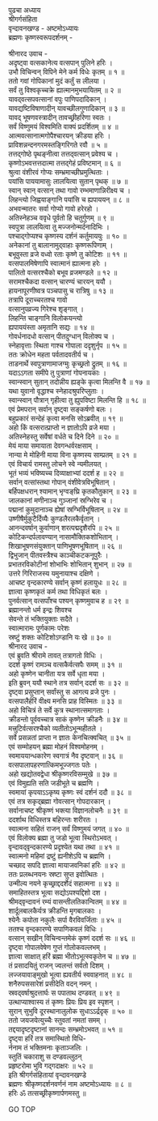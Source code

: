 पुढचा अध्याय  
श्रीगर्गसंहिता  
वृन्दावनखण्ड - अष्टमोऽध्यायः  
ब्रह्मणः कृष्णस्वरूपदर्शनम् -  
  
श्रीनारद उवाच -  
अदृष्ट्वा वत्सकानेत्य वत्सपान् पुलिने हरिः ।  
उभौ विचिन्वन् विपिने मेने कर्म विधेः कृतम् ॥ १ ॥  
ततो गवां गोपिकानां मुदं कर्तुं स लीलया ।  
सर्वं तु विश्वकृच्चक्रे ह्यात्मानमुभयायितम् ॥ २ ॥  
यावद्‌वत्सपवत्सानां वपुः पाणिपदादिकान् ।  
यावद्यष्टिविषाणादीन् यावच्छीलगुणादिकान् ॥ ३ ॥  
यावद् भूषणवस्त्रादीन् तावच्छ्रीहरिणा स्वतः ।  
सर्वं विष्णुमयं विश्वमिति वाक्यं प्रदर्शितम् ॥ ४ ॥  
आत्मवत्सानात्मगोपैश्चारयन् क्रीडया हरिः ।  
प्राविशन्नन्दनगरमस्तङ्गिरिगते रवौ ॥ ५ ॥  
तत्तद्‌गोष्ठे पृथङ्नीत्वा तत्तद्‌वत्सान् प्रवेश्य च ।  
कृष्णोऽभवत्तत्तदात्मा तत्तद्‌गेहं प्रविष्टमान् ॥ ६ ॥  
श्रुत्वा वंशीरवं गोप्यः सम्भ्रमाच्छीघ्रमुत्थिताः ।  
पयांसि पाययामासुः लालयित्वा सुतान् पृथक् ॥ ७ ॥  
स्वान् स्वान् वत्सान् तथा गावो रम्भमाणान्निरीक्ष्य च ।  
लिहन्त्यो जिह्वयाङ्गानि पयांसि च ह्यपाययन् ॥ ८ ॥  
अभवन्मातरः सर्वा गोप्यो गावो हरेरहो ।  
अतिस्नेहञ्च ववृधे पूर्वतो हि चतुर्गुणम् ॥ ९ ॥  
स्वपुत्रा लालयित्वा तु मज्जनोन्मर्दनादिभिः ।  
पश्चाद्‌गोप्यश्च कृष्णस्य दर्शनं कर्तुमाययुः ॥ १० ॥  
अनेकानां तु बालानामुद्‌वाहाः कृष्णरूपिणाम् ।  
बभूवुस्ता व्रजे वध्वो रताः कृष्णे तु कोटिशः ॥ ११ ॥  
वत्सपालमिषेणापि स्वात्मानं ह्यात्मना हरेः ।  
पालितो वत्सरश्चैको बभूव व्रजमण्डले ॥ १२ ॥  
सरामश्चैकदा वत्सान् चारण्यं चारयन् ययौ ।  
हायनापूरणीष्वत्र पञ्चपासु च रात्रिषु ॥ १३ ॥  
तत्रापि दूराच्चरतश्च गावो  
     वत्सानुपव्रज्य गिरेश्च शृङ्‌गात् ।  
लिहन्ति चाङ्‌गानि विलोकयन्त्यो  
     ह्यपाययंस्ता अमृतानि सद्यः ॥ १४ ॥  
गोवर्धनादधो वत्सान् पीतदुग्धान् विलोक्य च ।  
स्नेहावृत्ताः स्थिता गाश्च गोपाला ददृशुर्नृप ॥ १५ ॥  
ततः क्रोधेन महता पर्वतादवतीर्य च ।  
ताडनार्थे स्वपुत्राणामाजग्मुः कृच्छ्रतो द्रुतम् ॥ १६ ॥  
यदाऽऽगता समीपे तु पुत्राणां गोपनायकाः ।  
स्वान्स्वान् सुतान् तदोन्नीय ह्यङ्के कृत्वा मिलन्ति वै ॥ १७ ॥  
यथा युवानो वृद्धाश्च स्नेहादश्रुपरिप्लुताः ।  
स्वान्स्वान् पौत्रान् गृहीत्वा तु ह्युपविष्टा मिलन्ति हि ॥ १८ ॥  
एवं प्रेमपरान् सर्वान् दृष्ट्वा सङ्कर्षणो बलः ।  
बहुप्रकारं सन्देहं कृत्वा मनसि सोऽब्रवीत् ॥ १९ ॥  
अहो किं वत्सरात्प्राप्तो न ज्ञातोऽपि व्रजे मया ।  
अतिस्नेहस्तु सर्वेषां वर्धते च दिने दिने ॥ २० ॥  
मेयं माया समायाता देवगन्धर्वरक्षसाम् ।  
नान्या मे मोहिनी माया विना कृष्णस्य साम्प्रतम् ॥ २१ ॥  
एवं विचार्य रामस्तु लोचने स्वे न्यमीलयत् ।  
भूतं भव्यं भविष्यच्च दिव्याक्षाभ्यां ददर्श ह ॥ २२ ॥  
सर्वान् वत्सांस्तथा गोपान् वंशीवेत्रविभूषितान् ।  
बर्हिपक्षधरान् श्यामान् भृग्वङ्‌घ्रि कृतकौतुकान् ॥ २३ ॥  
जालकानां मणीनाञ्च गुञ्जानां स्रग्भिरेव च ।  
पद्मानां कुमुदानाञ्च ह्येषां स्रग्भिर्विभूषितान् ॥ २४ ॥  
उष्णीषैर्मुकुटैर्दिव्यैः कुण्डलैरलकैर्वृतान् ।  
आनन्दवर्षान् कुर्वाणान् शरत्पद्मदृशैरपि ॥ २५ ॥  
कोटिकन्दर्पलावण्यान् नासामौक्तिकशोभितान् ।  
शिखाभूषणसंयुक्तान् पाणिभूषणभूषितान् ॥ २६ ॥  
द्विभुजान् पीतवस्त्रैश्च काञ्चीकटकनूपुरैः ।  
प्रभातरविकोटीनां शोभाभिः शोभितान् शुभान् ॥ २७ ॥  
उत्तरे गिरिराजस्य यमुनायाश्च दक्षिणे ।  
आचष्ट वृन्दकारण्ये सर्वान् कृष्णं हलायुधः ॥ २८ ॥  
ज्ञात्वा कृष्णकृतं कर्म तथा विधिकृतं बलः ।  
पुनर्वत्सान् वत्सपाँश्च पश्यन् कृष्णमुवाच ह ॥ २९ ॥  
ब्रह्मानन्तो धर्म इन्द्रः शिवश्च  
     सेवन्ते तं भक्तियुक्ताः सदैते ।  
स्वात्मारामः पूर्णकामः परेशः  
     स्रष्टुं शक्तः कोटिशोऽण्डानि यः खे ॥ ३० ॥  
श्रीनारद उवाच -  
एवं ब्रुवति श्रीरामे तावत् तत्रागतो विधिः ।  
ददर्श कृष्णं रामञ्च वत्सकैर्वत्सपैः समम् ॥ ३१ ॥  
अहो कृष्णेन चानीता यत्र सर्वे धृता मया ।  
इति ब्रुवन् ययौ स्थाने तत्र सर्वान् ददर्श सः ॥ ३२ ॥  
दृष्ट्वा प्रसुप्तान् सर्वांस्तु स आगत्य व्रजे पुनः ।  
वत्सपालैर्हरिं वीक्ष्य मनसि प्राह विस्मितः ॥ ३३ ॥  
अहो विचित्रं ते सर्वे कुत्र स्थानात्समागताः ।  
क्रीडन्तो पूर्ववच्चात्र साकं कृष्णेन क्रीडनैः ॥ ३४ ॥  
मत्त्रुटिर्वत्सरश्चैको व्यतीतोऽभून्महीतले ।  
सर्वे प्रसन्नतां प्राप्ता न ज्ञातः केनचित्क्वचित् ॥ ३५ ॥  
एवं सम्मोहयन् ब्रह्मा मोहनं विश्वमोहनम् ।  
स्वमाययान्धकारेण स्वगात्रं नैव दृष्टवान् ॥ ३६ ॥  
वत्सपालापहरणात्किमभूज्जगतः पतेः ।  
अहो खद्योतवद्वेधा श्रीकृष्णरविसम्मुखे ॥ ३७ ॥  
एवं विमुह्यति सति जडीभूते च ब्रह्मणि ।  
स्वमायां कृपयाऽऽकृष्य कृष्णः स्वं दर्शनं ददौ ॥ ३८ ॥  
एवं तत्र सकृद्‌ब्रह्मा गोवत्सान् गोपदारकान् ।  
सर्वानाचष्ट श्रीकृष्णं भक्त्या विज्ञानलोचनैः ॥ ३९ ॥  
ददर्शाथ विधिस्तत्र बहिरन्तः शरीरतः ।  
स्वात्मना सहितं राजन् सर्वं विष्णुमयं जगत् ॥ ४० ॥  
एवं विलोक्य ब्रह्मा तु जडो भूत्वा स्थिरोऽभवत् ।  
वृन्दावद्‌वृन्दकारण्ये प्रदृश्येत यथा तथा ॥ ४१ ॥  
स्वात्मनो महिमां द्रष्टुं ह्यनीशेऽपि च ब्रह्मणि ।  
चच्छाद सपदि ज्ञात्वा मायाजवनिकां हरिः ॥ ४२ ॥  
ततः प्रलब्धनयनः स्रष्टा सुप्त इवोत्थितः ।  
उन्मील्य नयने कृच्छ्राद्ददर्शेदं सहात्मना ॥ ४३ ॥  
समाहितस्तत्र भूत्वा सद्योऽपश्यद्दिशो दश ।  
श्रीमद्‌वृन्दावनं रम्यं वासन्तीलतिकान्वितम् ॥ ४४ ॥  
शार्दूलबालकैर्यत्र क्रीडन्ति मृगबालकाः ।  
श्येनैः कपोता नकुलैः सर्पा वैरविवर्जिताः ॥ ४५ ॥  
ततश्च वृन्दकारण्ये सपाणिकवलं विधिः ।  
वत्सान् सखीन् विचिन्वन्तमेकं कृष्णं ददर्श सः ॥ ४६ ॥  
दृष्ट्वा गोपालवेषेण गुप्तं गोलोकवल्लभम् ।  
ज्ञात्वा साक्षात् हरिं ब्रह्मा भीतोऽभूत्स्वकृतेन च ॥ ४७ ॥  
तं प्रसादयितुं राजन् ज्वलन्तं सर्वतो दिशम् ।  
लज्जयावाङ्‌मुखो भूत्वा ह्यवतीर्य स्ववाहनात् ॥ ४८ ॥  
शनैरुपससारेशं प्रसीदेति वदन् नमन् ।  
स्रवद्‌वर्षाश्रुदत्तार्घः स पपाताथ दण्डवत् ॥ ४९ ॥  
उत्थाप्याश्वास्य तं कृष्णः प्रियः प्रिय इव स्पृशन् ।  
सुरान् सुभुवि दूरस्थानालुलोक सुधाऽऽर्द्रदृक् ॥ ५० ॥  
ततो जयजयेत्युच्चैः स्तुवतां नमतां समम् ।  
तद्दयादृष्टदृष्टानां सानन्दः सम्भ्रमोऽभवत् ॥ ५१ ॥  
दृष्ट्वा हरिं तत्र समास्थितो विधि-  
     र्ननाम तं भक्तिमनाः कृताञ्जलिः ।  
स्तुतिं चकाराशु स दण्डवल्लुठन्  
     प्रहृष्टरोमा भुवि गद्गदाक्षरः ॥ ५२ ॥  
इति श्रीगर्गसंहितायां वृन्दावनखण्डे  
ब्रह्मणः श्रीकृष्णदर्शनवर्णनं नाम अष्टमोऽध्यायः ॥ ८ ॥  
हरिः ॐ तत्सच्छ्रीकृष्णार्पणमस्तु ॥  
  
GO TOP
